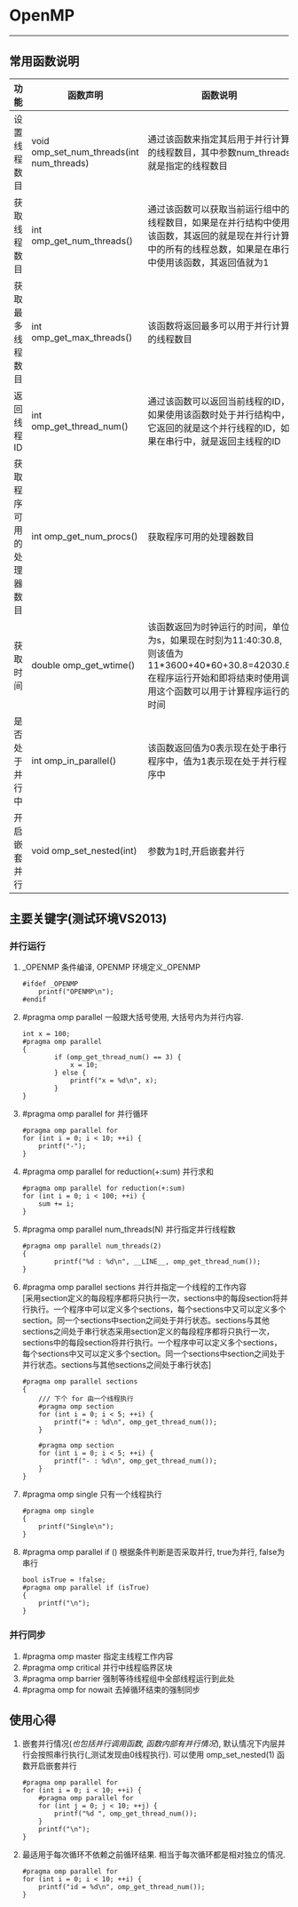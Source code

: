 # OpenMP
---
## 常用函数说明
| 功能 | 函数声明 | 函数说明 |
|--|--|--|
| 设置线程数目 | void omp_set_num_threads(int num_threads) | 通过该函数来指定其后用于并行计算的线程数目，其中参数num_threads就是指定的线程数目 |
| 获取线程数目 | int omp_get_num_threads() | 通过该函数可以获取当前运行组中的线程数目，如果是在并行结构中使用该函数，其返回的就是现在并行计算中的所有的线程总数，如果是在串行中使用该函数，其返回值就为1 |
| 获取最多线程数目 | int omp_get_max_threads() | 该函数将返回最多可以用于并行计算的线程数目 |
| 返回线程ID | int omp_get_thread_num() | 通过该函数可以返回当前线程的ID，如果使用该函数时处于并行结构中，它返回的就是这个并行线程的ID，如果在串行中，就是返回主线程的ID |
| 获取程序可用的处理器数目 | int omp_get_num_procs() | 获取程序可用的处理器数目 |
| 获取时间 | double omp_get_wtime() | 该函数返回为时钟运行的时间，单位为s，如果现在时刻为11:40:30.8, 则该值为11\*3600+40\*60+30.8=42030.8 在程序运行开始和即将结束时使用调用这个函数可以用于计算程序运行的时间 |
| 是否处于并行中 | int omp_in_parallel() | 该函数返回值为0表示现在处于串行程序中，值为1表示现在处于并行程序中 |
| 开启嵌套并行 | void omp_set_nested(int) | 参数为1时,开启嵌套并行 |

## 主要关键字(测试环境VS2013)

### 并行运行
1. _OPENMP 条件编译, OPENMP 环境定义_OPENMP
	
	```
	#ifdef _OPENMP
	    printf("OPENMP\n");
	#endif
	```
1. \#pragma omp parallel 一般跟大括号使用, 大括号内为并行内容.
	
	``` 
	int x = 100;
   	#pragma omp parallel
  	{
        	if (omp_get_thread_num() == 3) {
	            x = 10;
        	} else {
	            printf("x = %d\n", x);
        	}
	}
	```
1. \#pragma omp parallel for 并行循环

	```
	#pragma omp parallel for
	for (int i = 0; i < 10; ++i) {
		printf("-");
	}
	```
1. \#pragma omp parallel for reduction(+:sum) 并行求和

	``` 
	#pragma omp parallel for reduction(+:sum)
	for (int i = 0; i < 100; ++i) {
		sum += i;
	}
	```
1. \#pragma omp parallel num_threads(N) 并行指定并行线程数

	```
	#pragma omp parallel num_threads(2)
	{
        	printf("%d : %d\n", __LINE__, omp_get_thread_num());
	}
	```
1. \#pragma omp parallel sections 并行并指定一个线程的工作内容<BR>[采用section定义的每段程序都将只执行一次，sections中的每段section将并行执行。一个程序中可以定义多个sections，每个sections中又可以定义多个section。同一个sections中section之间处于并行状态。sections与其他sections之间处于串行状态采用section定义的每段程序都将只执行一次，sections中的每段section将并行执行。一个程序中可以定义多个sections，每个sections中又可以定义多个section。同一个sections中section之间处于并行状态。sections与其他sections之间处于串行状态]
	
	``` 
    #pragma omp parallel sections
    {
		/// 下个 for 由一个线程执行
		#pragma omp section
		for (int i = 0; i < 5; ++i) {
			printf("+ : %d\n", omp_get_thread_num());
		}

		#pragma omp section
		for (int i = 0; i < 5; ++i) {
			printf("- : %d\n", omp_get_thread_num());
		}
	}
	```

1. \#pragma omp single 只有一个线程执行
	
	```
	#pragma omp single
    {
		printf("Single\n");
	}
	```

1. \#pragma omp parallel if () 根据条件判断是否采取并行, true为并行, false为串行
	```
	bool isTrue = !false;
    #pragma omp parallel if (isTrue)
    {
        printf("\n");
    }
	```

### 并行同步

1. \#pragma omp master 指定主线程工作内容
1. \#pragma omp critical 并行中线程临界区块
1. \#pragma omp barrier 强制等待线程组中全部线程运行到此处
1. \#pragma omp for nowait 去掉循环结束的强制同步

## 使用心得

1. 嵌套并行情况(_也包括并行调用函数, 函数内部有并行情况_), 默认情况下内层并行会按照串行执行(_测试发现由0线程执行). 可以使用 omp_set_nested(1) 函数开启嵌套并行
	
    ```
    #pragma omp parallel for
    for (int i = 0; i < 10; ++i) {
        #pragma omp parallel for
        for (int j = 0; j < 10; ++j) {
            printf("%d ", omp_get_thread_num());
        }
        printf("\n");
    }
	```

2. 最适用于每次循环不依赖之前循环结果. 相当于每次循环都是相对独立的情况.

	```
	#pragma omp parallel for
	for (int i = 0; i < 10; ++i) {
		printf("id = %d\n", omp_get_thread_num());
	}
	```






















